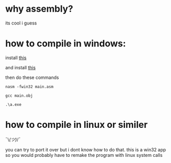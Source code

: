# why assembly?
its cool i guess

# how to compile in windows:

install [this](https://www.nasm.org/)

and install [this](https://gcc.gnu.org/)

then do these commands

`nasm -fwin32 main.asm`

`gcc main.obj`

`.\a.exe`


# how to compile in linux or similer
¯\\_(ツ)_/¯

you can try to port it over but i dont know how to do that. this is a win32 app so you would probably have to remake the program with linux system calls
